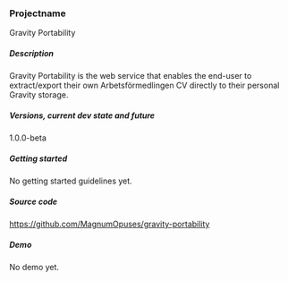 ### Projectname

Gravity Portability

##### Description

Gravity Portability is the web service that enables the end-user to extract/export their own Arbetsförmedlingen CV directly to their personal Gravity storage.

##### Versions, current dev state and future

1.0.0-beta

##### Getting started

No getting started guidelines yet.

##### Source code

https://github.com/MagnumOpuses/gravity-portability

##### Demo

No demo yet.
